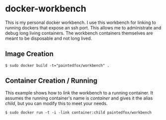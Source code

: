 # docker-workbench

This is my personal docker workbench.  I use this workbench for linking to running dockers that expose an ssh port.  This allows me to administrate and debug long living containers.  The workbench containers themselves are meant to be disposable and not long lived.

## Image Creation

```
$ sudo docker build -t="paintedfox/workbench" .
```

## Container Creation / Running

This example shows how to link the workbench to a running container.  It assumes the running container's name is *container* and gives it the alias *child*, but you can modify this to meet your needs.

```
$ sudo docker run -t -i -link container:child paintedfox/workbench
```
